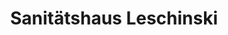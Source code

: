 ---
title: "Sanitätshaus Leschinski"
url: /weil-am-rhein/sanitaetshaus-leschinski/
shop: Sanitätshaus
---